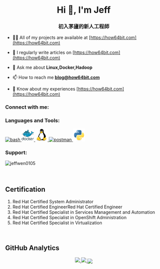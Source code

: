 

</br>

<h1 align="center">Hi 👋, I'm Jeff</h1>
<h3 align="center">初入茅廬的新人工程師</h3>






- 👨‍💻 All of my projects are available at [https://how64bit.com](https://how64bit.com)

- 📝 I regularly write articles on [https://how64bit.com](https://how64bit.com)

- 💬 Ask me about **Linux,Docker,Hadoop**

- 📫 How to reach me **blog@how64bit.com**

- 📄 Know about my experiences [https://how64bit.com](https://how64bit.com)

<h3 align="left">Connect with me:</h3>
<p align="left">
</p>

<h3 align="left">Languages and Tools:</h3>
<p align="left"> <a href="https://www.gnu.org/software/bash/" target="_blank" rel="noreferrer"> <img src="https://www.vectorlogo.zone/logos/gnu_bash/gnu_bash-icon.svg" alt="bash" width="40" height="40"/> </a> <a href="https://www.docker.com/" target="_blank" rel="noreferrer"> <img src="https://raw.githubusercontent.com/devicons/devicon/master/icons/docker/docker-original-wordmark.svg" alt="docker" width="40" height="40"/> </a> <a href="https://www.linux.org/" target="_blank" rel="noreferrer"> <img src="https://raw.githubusercontent.com/devicons/devicon/master/icons/linux/linux-original.svg" alt="linux" width="40" height="40"/> </a>  <a href="https://postman.com" target="_blank" rel="noreferrer"> <img src="https://www.vectorlogo.zone/logos/getpostman/getpostman-icon.svg" alt="postman" width="40" height="40"/> </a> <a href="https://www.python.org" target="_blank" rel="noreferrer"> <img src="https://raw.githubusercontent.com/devicons/devicon/master/icons/python/python-original.svg" alt="python" width="40" height="40"/> </a> </p>

<h3 align="left">Support:</h3>
<p><a href="https://www.buymeacoffee.com/jeffwen0105"> <img align="left" src="https://cdn.buymeacoffee.com/buttons/v2/default-yellow.png" height="50" width="210" alt="jeffwen0105" /></a></p><br><br>

 
</br> 
 
 
## Certification 
 
1. Red Hat Certified System Administrator
2. Red Hat Certified EngineerRed Hat Certified Engineer
3. Red Hat Certified Specialist in Services Management and Automation
4. Red Hat Certified Specialist in OpenShift Administration
5. Red Hat Certified Specialist in Virtualization
 

<div data-iframe-width="150" data-iframe-height="270" data-share-badge-id="65bf41db-7afa-4ee2-85b3-bc7c46f1da9e" data-share-badge-host="https://www.credly.com"></div><script type="text/javascript" async src="//cdn.credly.com/assets/utilities/embed.js"></script>


<div data-iframe-width="150" data-iframe-height="270" data-share-badge-id="690c07af-9dc1-4330-b639-454354a059cb" data-share-badge-host="https://www.credly.com"></div><script type="text/javascript" async src="//cdn.credly.com/assets/utilities/embed.js"></script>

<div data-iframe-width="150" data-iframe-height="270" data-share-badge-id="73160a09-7fde-48ac-b2ba-0f4b3c4e71cb" data-share-badge-host="https://www.credly.com"></div><script type="text/javascript" async src="//cdn.credly.com/assets/utilities/embed.js"></script>

<div data-iframe-width="150" data-iframe-height="270" data-share-badge-id="5fa55c76-16b5-4fe9-a80e-5a0531cb3eb6" data-share-badge-host="https://www.credly.com"></div><script type="text/javascript" async src="//cdn.credly.com/assets/utilities/embed.js"></script>

<div data-iframe-width="150" data-iframe-height="270" data-share-badge-id="b8c96e1d-6d45-492a-9b11-aa43005e326c" data-share-badge-host="https://www.credly.com"></div><script type="text/javascript" async src="//cdn.credly.com/assets/utilities/embed.js"></script>
 
</br>

## GitHub Analytics 

<p align="center">
<a href="https://github.com/JeffWen0105">
  <img height="180em" src="https://github-readme-stats.vercel.app/api?username=JeffWen0105&count_private=true&show_icons=true&theme=merko" />
  <img height="180em" src="https://github-readme-stats-eight-theta.vercel.app/api/top-langs/?username=JeffWen0105&theme=merko&layout=compact&langs_count=10&exclude_repo=gamebase&hide=objective-c,java,ruby,swift,kotlin,shell" />
  <img align="center" height="180em" src="https://github-readme-streak-stats.herokuapp.com/?user=JeffWen0105&theme=merko"/>
</a>
</p>


